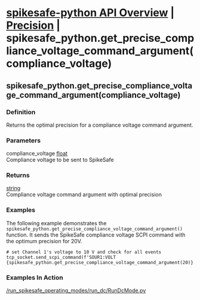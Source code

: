 # [spikesafe-python API Overview](/spikesafe_python_lib_docs/README.md) | [Precision](/spikesafe_python_lib_docs/Precision/README.md) | spikesafe_python.get_precise_compliance_voltage_command_argument(compliance_voltage)

## spikesafe_python.get_precise_compliance_voltage_command_argument(compliance_voltage)

### Definition
Returns the optimal precision for a compliance voltage command argument.

### Parameters
compliance_voltage [float](https://docs.python.org/3/library/functions.html#float)  
Compliance voltage to be sent to SpikeSafe
    
### Returns
[string](https://docs.python.org/3/library/string.html)  
Compliance voltage command argument with optimal precision

### Examples
The following example demonstrates the `spikesafe_python.get_precise_compliance_voltage_command_argument()` function. It sends the SpikeSafe compliance voltage SCPI command with the optimum precision for 20V.
```
# set Channel 1's voltage to 10 V and check for all events
tcp_socket.send_scpi_command(f'SOUR1:VOLT {spikesafe_python.get_precise_compliance_voltage_command_argument(20)}') 
```

### Examples In Action
[/run_spikesafe_operating_modes/run_dc/RunDcMode.py](/run_spikesafe_operating_modes/run_dc/RunDcMode.py)